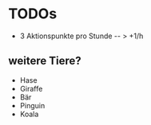 # TODOs


- 3 Aktionspunkte pro Stunde
  -- > +1/h


## weitere Tiere?

- Hase
- Giraffe
- Bär
- Pinguin
- Koala
